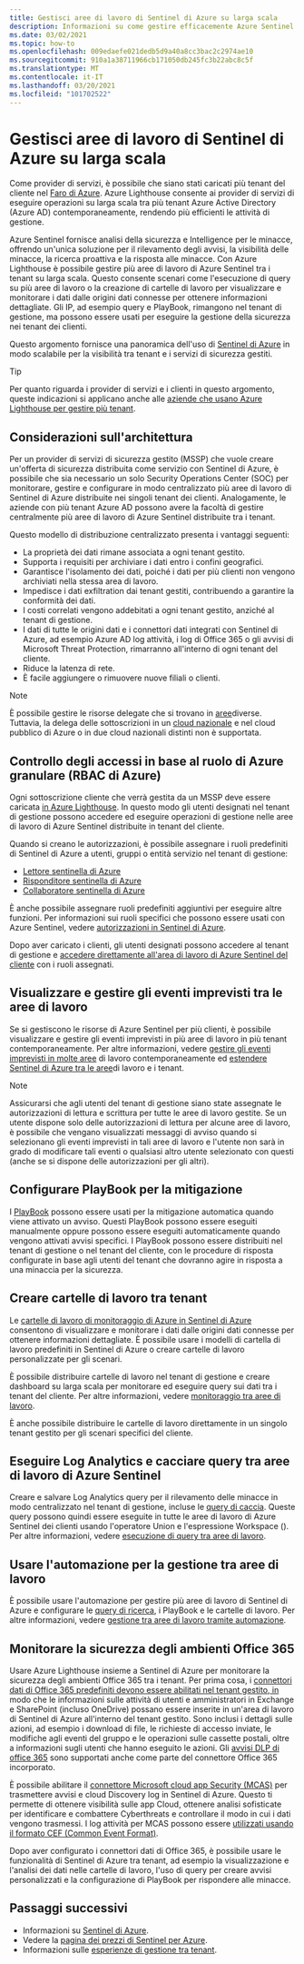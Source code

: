 ```yaml
---
title: Gestisci aree di lavoro di Sentinel di Azure su larga scala
description: Informazioni su come gestire efficacemente Azure Sentinel sulle risorse dei clienti Delegate.
ms.date: 03/02/2021
ms.topic: how-to
ms.openlocfilehash: 009edaefe021dedb5d9a40a8cc3bac2c2974ae10
ms.sourcegitcommit: 910a1a38711966cb171050db245fc3b22abc8c5f
ms.translationtype: MT
ms.contentlocale: it-IT
ms.lasthandoff: 03/20/2021
ms.locfileid: "101702522"
---
```

# <a name="manage-azure-sentinel-workspaces-at-scale"></a>Gestisci aree di lavoro di Sentinel di Azure su larga scala

Come provider di servizi, è possibile che siano stati caricati più tenant del cliente nel [Faro di Azure](../overview.md). Azure Lighthouse consente ai provider di servizi di eseguire operazioni su larga scala tra più tenant Azure Active Directory (Azure AD) contemporaneamente, rendendo più efficienti le attività di gestione.

Azure Sentinel fornisce analisi della sicurezza e Intelligence per le minacce, offrendo un'unica soluzione per il rilevamento degli avvisi, la visibilità delle minacce, la ricerca proattiva e la risposta alle minacce. Con Azure Lighthouse è possibile gestire più aree di lavoro di Azure Sentinel tra i tenant su larga scala. Questo consente scenari come l'esecuzione di query su più aree di lavoro o la creazione di cartelle di lavoro per visualizzare e monitorare i dati dalle origini dati connesse per ottenere informazioni dettagliate. Gli IP, ad esempio query e PlayBook, rimangono nel tenant di gestione, ma possono essere usati per eseguire la gestione della sicurezza nei tenant dei clienti.

Questo argomento fornisce una panoramica dell'uso di [Sentinel di Azure](../../sentinel/overview.md) in modo scalabile per la visibilità tra tenant e i servizi di sicurezza gestiti.

> [!TIP]
> Per quanto riguarda i provider di servizi e i clienti in questo argomento, queste indicazioni si applicano anche alle [aziende che usano Azure Lighthouse per gestire più tenant](../concepts/enterprise.md).

## <a name="architectural-considerations"></a>Considerazioni sull'architettura

Per un provider di servizi di sicurezza gestito (MSSP) che vuole creare un'offerta di sicurezza distribuita come servizio con Sentinel di Azure, è possibile che sia necessario un solo Security Operations Center (SOC) per monitorare, gestire e configurare in modo centralizzato più aree di lavoro di Sentinel di Azure distribuite nei singoli tenant dei clienti. Analogamente, le aziende con più tenant Azure AD possono avere la facoltà di gestire centralmente più aree di lavoro di Azure Sentinel distribuite tra i tenant.

Questo modello di distribuzione centralizzato presenta i vantaggi seguenti:

- La proprietà dei dati rimane associata a ogni tenant gestito.
- Supporta i requisiti per archiviare i dati entro i confini geografici.
- Garantisce l'isolamento dei dati, poiché i dati per più clienti non vengono archiviati nella stessa area di lavoro.
- Impedisce i dati exfiltration dai tenant gestiti, contribuendo a garantire la conformità dei dati.
- I costi correlati vengono addebitati a ogni tenant gestito, anziché al tenant di gestione.
- I dati di tutte le origini dati e i connettori dati integrati con Sentinel di Azure, ad esempio Azure AD log attività, i log di Office 365 o gli avvisi di Microsoft Threat Protection, rimarranno all'interno di ogni tenant del cliente.
- Riduce la latenza di rete.
- È facile aggiungere o rimuovere nuove filiali o clienti.

> [!NOTE]
> È possibile gestire le risorse delegate che si trovano in [aree](../../availability-zones/az-overview.md#regions)diverse. Tuttavia, la delega delle sottoscrizioni in un [cloud nazionale](../../active-directory/develop/authentication-national-cloud.md) e nel cloud pubblico di Azure o in due cloud nazionali distinti non è supportata.

## <a name="granular-azure-role-based-access-control-azure-rbac"></a>Controllo degli accessi in base al ruolo di Azure granulare (RBAC di Azure)

Ogni sottoscrizione cliente che verrà gestita da un MSSP deve essere caricata [in Azure Lighthouse](onboard-customer.md). In questo modo gli utenti designati nel tenant di gestione possono accedere ed eseguire operazioni di gestione nelle aree di lavoro di Azure Sentinel distribuite in tenant del cliente.

Quando si creano le autorizzazioni, è possibile assegnare i ruoli predefiniti di Sentinel di Azure a utenti, gruppi o entità servizio nel tenant di gestione:

- [Lettore sentinella di Azure](../../role-based-access-control/built-in-roles.md#azure-sentinel-reader)
- [Risponditore sentinella di Azure](../../role-based-access-control/built-in-roles.md#azure-sentinel-responder)
- [Collaboratore sentinella di Azure](../../role-based-access-control/built-in-roles.md#azure-sentinel-contributor)

È anche possibile assegnare ruoli predefiniti aggiuntivi per eseguire altre funzioni. Per informazioni sui ruoli specifici che possono essere usati con Azure Sentinel, vedere [autorizzazioni in Sentinel di Azure](../../sentinel/roles.md).

Dopo aver caricato i clienti, gli utenti designati possono accedere al tenant di gestione e [accedere direttamente all'area di lavoro di Azure Sentinel del cliente](../../sentinel/multiple-tenants-service-providers.md) con i ruoli assegnati.

## <a name="view-and-manage-incidents-across-workspaces"></a>Visualizzare e gestire gli eventi imprevisti tra le aree di lavoro

Se si gestiscono le risorse di Azure Sentinel per più clienti, è possibile visualizzare e gestire gli eventi imprevisti in più aree di lavoro in più tenant contemporaneamente. Per altre informazioni, vedere [gestire gli eventi imprevisti in molte aree](../../sentinel/multiple-workspace-view.md) di lavoro contemporaneamente ed [estendere Sentinel di Azure tra le aree](../../sentinel/extend-sentinel-across-workspaces-tenants.md)di lavoro e i tenant.

> [!NOTE]
> Assicurarsi che agli utenti del tenant di gestione siano state assegnate le autorizzazioni di lettura e scrittura per tutte le aree di lavoro gestite. Se un utente dispone solo delle autorizzazioni di lettura per alcune aree di lavoro, è possibile che vengano visualizzati messaggi di avviso quando si selezionano gli eventi imprevisti in tali aree di lavoro e l'utente non sarà in grado di modificare tali eventi o qualsiasi altro utente selezionato con questi (anche se si dispone delle autorizzazioni per gli altri).

## <a name="configure-playbooks-for-mitigation"></a>Configurare PlayBook per la mitigazione

I [PlayBook](../../sentinel/tutorial-respond-threats-playbook.md) possono essere usati per la mitigazione automatica quando viene attivato un avviso. Questi PlayBook possono essere eseguiti manualmente oppure possono essere eseguiti automaticamente quando vengono attivati avvisi specifici. I PlayBook possono essere distribuiti nel tenant di gestione o nel tenant del cliente, con le procedure di risposta configurate in base agli utenti del tenant che dovranno agire in risposta a una minaccia per la sicurezza.

## <a name="create-cross-tenant-workbooks"></a>Creare cartelle di lavoro tra tenant

Le [cartelle di lavoro di monitoraggio di Azure in Sentinel di Azure](../../sentinel/overview.md#workbooks) consentono di visualizzare e monitorare i dati dalle origini dati connesse per ottenere informazioni dettagliate. È possibile usare i modelli di cartella di lavoro predefiniti in Sentinel di Azure o creare cartelle di lavoro personalizzate per gli scenari.

È possibile distribuire cartelle di lavoro nel tenant di gestione e creare dashboard su larga scala per monitorare ed eseguire query sui dati tra i tenant del cliente. Per altre informazioni, vedere [monitoraggio tra aree di lavoro](../../sentinel/extend-sentinel-across-workspaces-tenants.md#using-cross-workspace-workbooks). 

È anche possibile distribuire le cartelle di lavoro direttamente in un singolo tenant gestito per gli scenari specifici del cliente.

## <a name="run-log-analytics-and-hunting-queries-across-azure-sentinel-workspaces"></a>Eseguire Log Analytics e cacciare query tra aree di lavoro di Azure Sentinel

Creare e salvare Log Analytics query per il rilevamento delle minacce in modo centralizzato nel tenant di gestione, incluse le [query di caccia](../../sentinel/extend-sentinel-across-workspaces-tenants.md#cross-workspace-hunting). Queste query possono quindi essere eseguite in tutte le aree di lavoro di Azure Sentinel dei clienti usando l'operatore Union e l'espressione Workspace (). Per altre informazioni, vedere [esecuzione di query tra aree di lavoro](../../sentinel/extend-sentinel-across-workspaces-tenants.md#cross-workspace-querying).

## <a name="use-automation-for-cross-workspace-management"></a>Usare l'automazione per la gestione tra aree di lavoro

È possibile usare l'automazione per gestire più aree di lavoro di Sentinel di Azure e configurare le [query di ricerca](../../sentinel/hunting.md), i PlayBook e le cartelle di lavoro. Per altre informazioni, vedere [gestione tra aree di lavoro tramite automazione](../../sentinel/extend-sentinel-across-workspaces-tenants.md#cross-workspace-management-using-automation).

## <a name="monitor-security-of-office-365-environments"></a>Monitorare la sicurezza degli ambienti Office 365

Usare Azure Lighthouse insieme a Sentinel di Azure per monitorare la sicurezza degli ambienti Office 365 tra i tenant. Per prima cosa, i [connettori dati di Office 365 predefiniti devono essere abilitati nel tenant gestito, in](../../sentinel/connect-office-365.md) modo che le informazioni sulle attività di utenti e amministratori in Exchange e SharePoint (incluso OneDrive) possano essere inserite in un'area di lavoro di Sentinel di Azure all'interno del tenant gestito. Sono inclusi i dettagli sulle azioni, ad esempio i download di file, le richieste di accesso inviate, le modifiche agli eventi del gruppo e le operazioni sulle cassette postali, oltre a informazioni sugli utenti che hanno eseguito le azioni. Gli [avvisi DLP di office 365](https://techcommunity.microsoft.com/t5/azure-sentinel/ingest-office-365-dlp-events-into-azure-sentinel/ba-p/1031820) sono supportati anche come parte del connettore Office 365 incorporato.

È possibile abilitare il [connettore Microsoft cloud app Security (MCAS)](../../sentinel/connect-cloud-app-security.md) per trasmettere avvisi e cloud Discovery log in Sentinel di Azure. Questo ti permette di ottenere visibilità sulle app Cloud, ottenere analisi sofisticate per identificare e combattere Cyberthreats e controllare il modo in cui i dati vengono trasmessi. I log attività per MCAS possono essere [utilizzati usando il formato CEF (Common Event Format)](https://techcommunity.microsoft.com/t5/azure-sentinel/ingest-box-com-activity-events-via-microsoft-cloud-app-security/ba-p/1072849).

Dopo aver configurato i connettori dati di Office 365, è possibile usare le funzionalità di Sentinel di Azure tra tenant, ad esempio la visualizzazione e l'analisi dei dati nelle cartelle di lavoro, l'uso di query per creare avvisi personalizzati e la configurazione di PlayBook per rispondere alle minacce.

## <a name="next-steps"></a>Passaggi successivi

- Informazioni su [Sentinel di Azure](../../sentinel/overview.md).
- Vedere la [pagina dei prezzi di Sentinel per Azure](https://azure.microsoft.com/pricing/details/azure-sentinel/).
- Informazioni sulle [esperienze di gestione tra tenant](../concepts/cross-tenant-management-experience.md).

